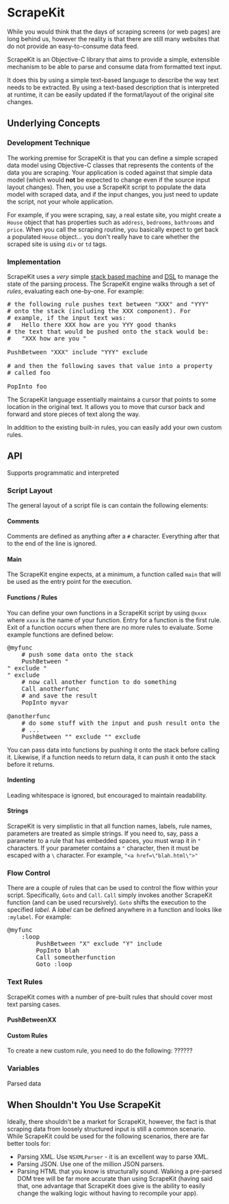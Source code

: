 # ScrapeKit #
While you would think that the days of scraping screens (or web pages) are long behind us, however the reality is that there are still many websites that do not provide an easy-to-consume data feed.

ScrapeKit is an Objective-C library that aims to provide a simple, extensible mechanism to be able to parse and consume data from formatted text input. 

It does this by using a simple text-based language to describe the way text needs to be extracted.  By using a text-based description that is interpreted at runtime, it can be easily updated if the format/layout of the original site changes.

## Underlying Concepts ##
### Development Technique ###
The working premise for ScrapeKit is that you can define a simple scraped data model using Objective-C classes that represents the contents of the data you are scraping.  Your application is coded against that simple data model (which would **not** be expected to change even if the source input layout changes).  Then, you use a ScrapeKit script to populate the data model with scraped data, and if the input changes, you just need to update the script, not your whole application.

For example, if you were scraping, say, a real estate site, you might create a `House` object that has properties such as `address`, `bedrooms`, `bathrooms` and `price`.  When you call the scraping routine, you basically expect to get back a populated `House` object… you don't really have to care whether the scraped site is using `div` or `td` tags.  

### Implementation ###
ScrapeKit uses a *very* simple [stack based machine](http://en.wikipedia.org/wiki/Stack_machine) and [DSL](http://en.wikipedia.org/wiki/Domain-specific_language) to manage the state of the parsing process.  The ScrapeKit engine walks through a set of *rules*, evaluating each one-by-one. For example:

<pre lang="text">
# the following rule pushes text between "XXX" and "YYY"
# onto the stack (including the XXX component). For
# example, if the input text was:
#   Hello there XXX how are you YYY good thanks
# the text that would be pushed onto the stack would be:
#   "XXX how are you "

PushBetween "XXX" include "YYY" exclude

# and then the following saves that value into a property
# called foo

PopInto foo
</pre>

The ScrapeKit language essentially maintains a cursor that points to some location in the original text.  It allows you to move that cursor back and forward and store pieces of text along the way.

In addition to the existing built-in rules, you can easily add your own custom rules.

## API ##
Supports programmatic and interpreted
### Script Layout ###
The general layout of a script file is can contain the following elements:
#### Comments ####
Comments are defined as anything after a `#` character.  Everything after that to the end of the line is ignored.

#### Main ####
The ScrapeKit engine expects, at a minimum, a function called `main` that will be used as the entry point for the execution.

#### Functions / Rules ####
You can define your own functions in a ScrapeKit script by using `@xxxx` where `xxxx` is the name of your function.  Entry for a function is the first rule.  Exit of a function occurs when there are no more rules to evaluate.  Some example functions are defined below:

<pre lang="text">
@myfunc
	# push some data onto the stack
	PushBetween "<div>" exclude "</div>" exclude
	# now call another function to do something
	Call anotherfunc
	# and save the result
	PopInto myvar
	
@anotherfunc
	# do some stuff with the input and push result onto the stack
	# ...
	PushBetween "<a>" exclude "</a>" exclude
</pre>

You can pass data into functions by pushing it onto the stack before calling it.  Likewise, if a function needs to return data, it can push it onto the stack before it returns.

#### Indenting ####
Leading whitespace is ignored, but encouraged to maintain readability.

#### Strings ####
ScrapeKit is very simplistic in that all function names, labels, rule names, parameters are treated as simple strings. If you need to, say, pass a parameter to a rule that has embedded spaces, you must wrap it in `"` characters.  If your parameter contains a `"` character, then it must be escaped with a `\` character. For example, `"<a href=\"blah.html\">"`

### Flow Control ###
There are a couple of rules that can be used to control the flow within your script.  Specifically, `Goto` and `Call`.  `Call` simply invokes another ScrapeKit function (and can be used recursively).  `Goto` shifts the execution to the specified *label*.  A *label* can be defined anywhere in a function and looks like `:mylabel`.  For example:

<pre lang="text">
@myfunc
	:loop
		PushBetween "X" exclude "Y" include 
		PopInto blah
		Call someotherfunction
		Goto :loop
</pre>

### Text Rules ###
ScrapeKit comes with a number of pre-built rules that should cover most text parsing cases.
#### PushBetweenXX ####

#### Custom Rules ####
To create a new custom rule, you need to do the following:
??????

### Variables ###
Parsed data
## When Shouldn't You Use ScrapeKit ##
Ideally, there shouldn't be a market for ScrapeKit, however, the fact is that scraping data from loosely structured input is still a common scenario.  While ScrapeKit could be used for the following scenarios, there are far better tools for:

* Parsing XML. Use `NSXMLParser` - it is an excellent way to parse XML.
* Parsing JSON. Use one of the million JSON parsers.
* Parsing HTML that you know is structurally sound. Walking a pre-parsed DOM tree will be far more accurate than using ScrapeKit (having said that, one advantage that ScrapeKit does give is the ability to easily change the walking logic without having to recompile your app).